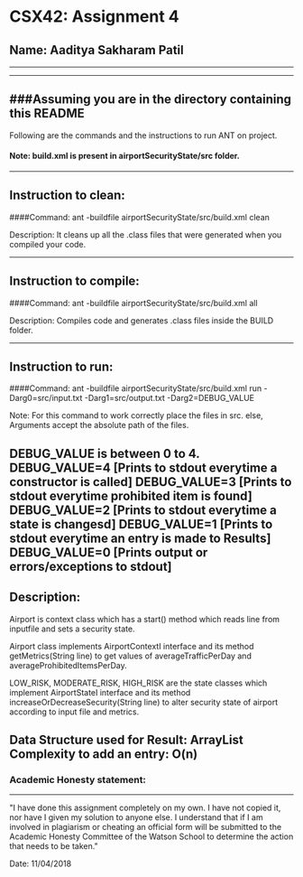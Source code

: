# CSX42: Assignment 4
## Name: Aaditya Sakharam Patil
-----------------------------------------------------------------------
-----------------------------------------------------------------------
###Assuming you are in the directory containing this README
-----------------------------------------------------------------------

Following are the commands and the instructions to run ANT on project.
#### Note: build.xml is present in airportSecurityState/src folder.

-----------------------------------------------------------------------
## Instruction to clean:

####Command: ant -buildfile airportSecurityState/src/build.xml clean

Description: It cleans up all the .class files that were generated when 
you compiled your code.

-----------------------------------------------------------------------
## Instruction to compile:

####Command: ant -buildfile airportSecurityState/src/build.xml all

Description: Compiles code and generates .class files inside the BUILD 
folder.

-----------------------------------------------------------------------
## Instruction to run:

####Command: ant -buildfile airportSecurityState/src/build.xml run
-Darg0=src/input.txt -Darg1=src/output.txt -Darg2=DEBUG_VALUE

Note: For this command to work correctly place the files in src. 
else, Arguments accept the absolute path of the files.

DEBUG_VALUE is between 0 to 4.
DEBUG_VALUE=4 [Prints to stdout everytime a constructor is called]
DEBUG_VALUE=3 [Prints to stdout everytime prohibited item is found]
DEBUG_VALUE=2 [Prints to stdout everytime a state is changesd]
DEBUG_VALUE=1 [Prints to stdout everytime an entry is made to Results]
DEBUG_VALUE=0 [Prints output or errors/exceptions to stdout]
-----------------------------------------------------------------------
## Description:
Airport is context class which has a start() method which reads line 
from inputfile and sets a security state.

Airport class implements AirportContextI interface and its method
getMetrics(String line) to get values of averageTrafficPerDay and
averageProhibitedItemsPerDay.

LOW_RISK, MODERATE_RISK, HIGH_RISK are the state classes which 
implement AirportStateI interface and its method 
increaseOrDecreaseSecurity(String line) to alter security state of 
airport according to input file and metrics.

Data Structure used for Result: ArrayList
Complexity to add an entry: O(n)
-----------------------------------------------------------------------
### Academic Honesty statement:
-----------------------------------------------------------------------

"I have done this assignment completely on my own. I have not copied
it, nor have I given my solution to anyone else. I understand that if
I am involved in plagiarism or cheating an official form will be
submitted to the Academic Honesty Committee of the Watson School to
determine the action that needs to be taken."

Date: 11/04/2018

